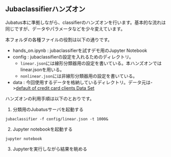 ## Jubaclassifierハンズオン

Jubatus本に準拠しながら、classifierのハンズオンを行います。基本的な流れは同じですが、データやパラメータなどを少々変えています。

本フォルダの各種ファイルの役割は以下の通りです。

- hands_on.ipynb : jubaclassifierを試すデモ用のJupyter Notebook
- config : jubaclassifierの設定を入れるためのディレクトリ。
    - `linear.json`には線形分類器用の設定を書いている。本ハンズオンではlinear.jsonを用いる。
    - `nonlinear.json`には非線形分類器用の設定を書いている。
- data : 今回使用するデータを格納しているディレクトリ。データ元は->[default of credit card clients Data Set](https://archive.ics.uci.edu/ml/datasets/default+of+credit+card+clients)


ハンズオンの利用手順は以下のとおりです。
1. 分類用のJubatusサーバを起動する  
```
jubaclassifier -f config/linear.json -t 1000&
``` 

2. Jupyter notebookを起動する
```
jupyter notebook
```

3. Jupyterを実行しながら結果を眺める